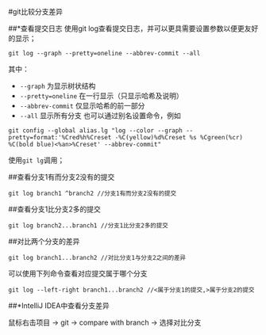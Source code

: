 #git比较分支差异

##*查看提交日志
使用git log查看提交日志，并可以更具需要设置参数以便更友好的显示；
```
git log --graph --pretty=oneline --abbrev-commit --all
```
其中：
- `--graph` 为显示树状结构
- `--pretty=oneline` 在一行显示（只显示哈希及说明）
- `--abbrev-commit` 仅显示哈希的前一部分
- `--all` 显示所有分支
也可以通过别名设置命令，例如
```
git config --global alias.lg "log --color --graph --pretty=format:'%Cred%h%Creset -%C(yellow)%d%Creset %s %Cgreen(%cr) %C(bold blue)<%an>%Creset' --abbrev-commit"
```
使用`git lg`调用；

##查看分支1有而分支2没有的提交

```
git log branch1 ^branch2 //分支1有而分支2没有的提交
```

##查看分支1比分支2多的提交

```
git log branch2...branch1 //分支1比分支2多的提交
```
##对比两个分支的差异

```
git log branch1...branch2 //对比分支1与分支2之间的差异
```
可以使用下列命令查看对应提交属于哪个分支
```
git log --left-right branch1...branch2 //<属于分支1的提交,>属于分支2的提交
```
##*IntelliJ IDEA中查看分支差异

鼠标右击项目 -> git -> compare with branch -> 选择对比分支